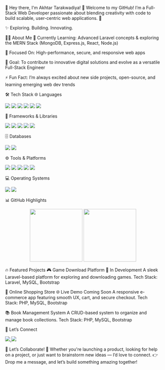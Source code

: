 🌟 Hey there, I'm Akhtar Tarakwadiya! 👋
Welcome to my GitHub! I’m a Full-Stack Web Developer passionate about blending creativity with code to build scalable, user-centric web applications. 🚀

✨ Exploring. Building. Innovating.

👨‍💻 About Me
🚀 Currently Learning: Advanced Laravel concepts & exploring the MERN Stack (MongoDB, Express.js, React, Node.js)

💼 Focused On: High-performance, secure, and responsive web apps

🎯 Goal: To contribute to innovative digital solutions and evolve as a versatile Full-Stack Engineer

⚡ Fun Fact: I’m always excited about new side projects, open-source, and learning emerging web dev trends

🛠️ Tech Stack
🌐 Languages
<p> <img src="https://img.shields.io/badge/PHP-777BB4?style=for-the-badge&logo=php&logoColor=white" /> <img src="https://img.shields.io/badge/JavaScript-F7DF1E?style=for-the-badge&logo=javascript&logoColor=black" /> <img src="https://img.shields.io/badge/HTML5-E34F26?style=for-the-badge&logo=html5&logoColor=white" /> <img src="https://img.shields.io/badge/CSS3-1572B6?style=for-the-badge&logo=css3&logoColor=white" /> <img src="https://img.shields.io/badge/C++-00599C?style=for-the-badge&logo=c%2B%2B&logoColor=white" /> <img src="https://img.shields.io/badge/Java-007396?style=for-the-badge&logo=java&logoColor=white" /> </p>
🚀 Frameworks & Libraries
<p> <img src="https://img.shields.io/badge/Laravel-FF2D20?style=for-the-badge&logo=laravel&logoColor=white" /> <img src="https://img.shields.io/badge/React-61DAFB?style=for-the-badge&logo=react&logoColor=black" /> <img src="https://img.shields.io/badge/Bootstrap-7952B3?style=for-the-badge&logo=bootstrap&logoColor=white" /> <img src="https://img.shields.io/badge/TailwindCSS-06B6D4?style=for-the-badge&logo=tailwindcss&logoColor=white" /> <img src="https://img.shields.io/badge/jQuery-0769AD?style=for-the-badge&logo=jquery&logoColor=white" /> </p>
🗄️ Databases
<p> <img src="https://img.shields.io/badge/MySQL-4479A1?style=for-the-badge&logo=mysql&logoColor=white" /> <img src="https://img.shields.io/badge/MongoDB-47A248?style=for-the-badge&logo=mongodb&logoColor=white" /> </p>
⚙️ Tools & Platforms
<p> <img src="https://img.shields.io/badge/Git-F05032?style=for-the-badge&logo=git&logoColor=white" /> <img src="https://img.shields.io/badge/Composer-885630?style=for-the-badge&logo=composer&logoColor=white" /> <img src="https://img.shields.io/badge/VS%20Code-007ACC?style=for-the-badge&logo=visual-studio-code&logoColor=white" /> <img src="https://img.shields.io/badge/NPM-CB3837?style=for-the-badge&logo=npm&logoColor=white" /> <img src="https://img.shields.io/badge/NVM-1E8CBE?style=for-the-badge&logo=nvm&logoColor=white" /> </p>
💻 Operating Systems
<p> <img src="https://img.shields.io/badge/Windows-0078D6?style=for-the-badge&logo=windows&logoColor=white" /> <img src="https://img.shields.io/badge/Ubuntu-E95420?style=for-the-badge&logo=ubuntu&logoColor=white" /> </p>
📊 GitHub Highlights
<p align="center"> <img src="https://github-readme-stats.vercel.app/api?username=AkhtarTarakwadiya&show_icons=true&theme=radical" height="170" /> <img src="https://github-readme-stats.vercel.app/api/top-langs/?username=AkhtarTarakwadiya&layout=compact&theme=radical" height="170" /> </p>
🔥 Featured Projects
🎮 Game Download Platform
🚧 In Development
A sleek Laravel-based platform for exploring and downloading games.
Tech Stack: Laravel, MySQL, Bootstrap

🛒 Online Shopping Store
🌐 Live Demo Coming Soon
A responsive e-commerce app featuring smooth UX, cart, and secure checkout.
Tech Stack: PHP, MySQL, Bootstrap

📚 Book Management System
A CRUD-based system to organize and manage book collections.
Tech Stack: PHP, MySQL, Bootstrap

🤝 Let’s Connect
<p> <a href="https://linkedin.com/in/akhtar-tarakwadiya" target="_blank"> <img src="https://img.shields.io/badge/LinkedIn-0A66C2?style=for-the-badge&logo=linkedin&logoColor=white" /> </a> <a href="mailto:akhtar47tarakwadiya@gmail.com" target="_blank"> <img src="https://img.shields.io/badge/Gmail-D14836?style=for-the-badge&logo=gmail&logoColor=white" /> </a> </p>
🚀 Let’s Collaborate!
💬 Whether you're launching a product, looking for help on a project, or just want to brainstorm new ideas — I’d love to connect.
👉 Drop me a message, and let’s build something amazing together!
